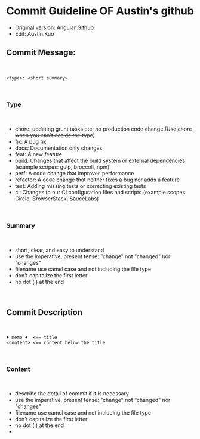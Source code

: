 # Commit Guideline OF Austin's github
- Original version: [Angular Github](https://github.com/angular/angular/blob/master/CONTRIBUTING.md)  
- Edit: Austin.Kuo



## Commit Message:
<br>

```
<type>: <short summary>
```
<br>

### **Type**
<br>

- chore: updating grunt tasks etc; no production code change (~~Use chore when you can't decide the type~~)
- fix: A bug fix
- docs: Documentation only changes
- feat: A new feature
- build: Changes that affect the build system or external dependencies (example scopes: gulp, broccoli, npm)
- perf: A code change that improves performance
- refactor: A code change that neither fixes a bug nor adds a feature
- test: Adding missing tests or correcting existing tests
- ci: Changes to our CI configuration files and scripts (example scopes: Circle, BrowserStack, SauceLabs)  
  

<br>

### **Summary**
<br>

- short, clear, and easy to understand
- use the imperative, present tense: "change" not "changed" nor "changes"
- filename use camel case and not including the file type
- don't capitalize the first letter
- no dot (.) at the end

<br>

## Commit Description 
<br>

```
♠ memo ♠  <== title
<content> <== content below the title

```
<br>

### **Content**
<br>

- describe the detail of commit if it is necessary
- use the imperative, present tense: "change" not "changed" nor "changes"
- filename use camel case and not including the file type
- don't capitalize the first letter
- no dot (.) at the end
- 
<br>
